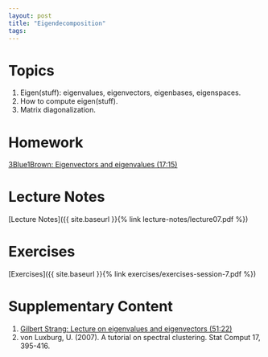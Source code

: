 ```yaml
---
layout: post
title: "Eigendecomposition"
tags:
---
```


# Topics

1. Eigen(stuff): eigenvalues, eigenvectors, eigenbases, eigenspaces.
2. How to compute eigen(stuff).
3. Matrix diagonalization.

# Homework

[3Blue1Brown: Eigenvectors and eigenvalues (17:15)](https://www.youtube.com/watch?v=PFDu9oVAE-g)

# Lecture Notes

[Lecture Notes]({{ site.baseurl }}{% link lecture-notes/lecture07.pdf  %})

# Exercises

[Exercises]({{ site.baseurl }}{% link exercises/exercises-session-7.pdf  %})

# Supplementary Content

<!-- 1. [Last year's notes]({{ site.baseurl }}{% link docs/session-8.pdf  %}) -->
1. [Gilbert Strang: Lecture on eigenvalues and eigenvectors (51:22)](https://www.youtube.com/watch?v=cdZnhQjJu4I)
2. von Luxburg, U. (2007). A tutorial on spectral clustering. Stat Comput 17, 395-416.

